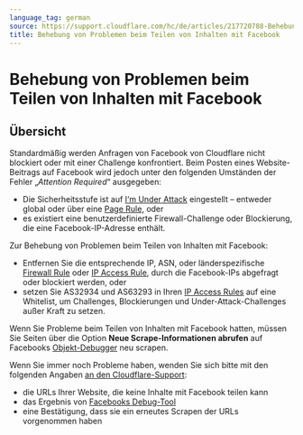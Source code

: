 ```yaml
---
language_tag: german
source: https://support.cloudflare.com/hc/de/articles/217720788-Behebung-von-Problemen-beim-Teilen-von-Inhalten-mit-Facebook
title: Behebung von Problemen beim Teilen von Inhalten mit Facebook 
---
```


# Behebung von Problemen beim Teilen von Inhalten mit Facebook 



## Übersicht

Standardmäßig werden Anfragen von Facebook von Cloudflare nicht blockiert oder mit einer Challenge konfrontiert. Beim Posten eines Website-Beitrags auf Facebook wird jedoch unter den folgenden Umständen der Fehler „_Attention Required_“ ausgegeben:

-   Die Sicherheitsstufe ist auf [I‘m Under Attack](https://support.cloudflare.com/hc/search/click?data=BAh7CjoHaWRpBN5a7gs6CXR5cGVJIgxhcnRpY2xlBjoGRVQ6CHVybEkiSC9oYy9lbi11cy9hcnRpY2xlcy8yMDAxNzAyMDYtSG93LWRvLUktZW5hYmxlLUktbS1VbmRlci1BdHRhY2stbW9kZS0GOwdGOg5zZWFyY2hfaWRJIik4YjE5YTBmNS0zNDViLTRkZmEtYmEzYy01NDk4NDlhNmZkNjEGOwdGOglyYW5raQ8%3D--12cd9c846382e475f31a1186344911da7ed54d9c) eingestellt – entweder global oder über eine [Page Rule](https://support.cloudflare.com/hc/articles/200172336), oder
-   es existiert eine benutzerdefinierte Firewall-Challenge oder Blockierung, die eine Facebook-IP-Adresse enthält.

Zur Behebung von Problemen beim Teilen von Inhalten mit Facebook:

-   Entfernen Sie die entsprechende IP, ASN, oder länderspezifische [Firewall Rule](https://support.cloudflare.com/hc/articles/360016473712) oder [IP Access Rule](https://support.cloudflare.com/hc/articles/217074967), durch die Facebook-IPs abgefragt oder blockiert werden, oder
-   setzen Sie AS32934 und AS63293 in Ihren [IP Access Rules](https://support.cloudflare.com/hc/articles/217074967) auf eine Whitelist, um Challenges, Blockierungen und Under-Attack-Challenges außer Kraft zu setzen.

Wenn Sie Probleme beim Teilen von Inhalten mit Facebook hatten, müssen Sie Seiten über die Option **Neue Scrape-Informationen abrufen** auf Facebooks [Objekt-Debugger](https://developers.facebook.com/tools/debug/og/object/) neu scrapen.

Wenn Sie immer noch Probleme haben, wenden Sie sich bitte mit den folgenden Angaben [an den Cloudflare-Support](https://support.cloudflare.com/hc/articles/200172476#h_4b8753c8-f422-4c74-9e8e-07026c4da730):

-   die URLs Ihrer Website, die keine Inhalte mit Facebook teilen kann
-   das Ergebnis von [Facebooks Debug-Tool](https://developers.facebook.com/tools/debug/og/object/)
-   eine Bestätigung, dass sie ein erneutes Scrapen der URLs vorgenommen haben
